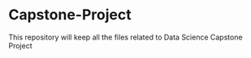 # Capstone-Project
This repository will keep all the files related to Data Science Capstone Project
